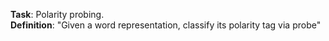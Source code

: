 **Task**: Polarity probing.  
**Definition**: "Given a word representation, classify its polarity tag via probe"  
